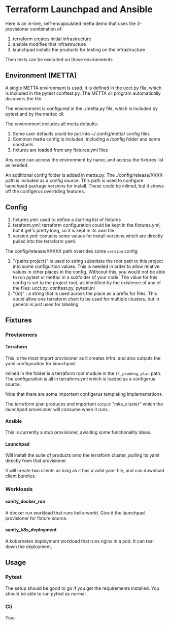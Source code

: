 # Terraform Launchpad and Ansible

Here is an in-line, self-encapsulated metta demo that uses the 3-provisioner
combination of:
1. terraform creates initial infrastructure
2. ansible modifies that infrastructure
3. launchpad installs the products for testing on the infrastructure

Then tests can be executed on those environments

## Environment (METTA)

A single METTA environment is used.  It is defined in the ucct.py file, which is
included in the pytest conftest.py.  The METTA cli program automatically
discovers the file.

The environment is configured in the ./metta.py file, which is included by pytest
and by the mettac cli.

The environment includes all metta defaults:

1. Some user defaults could be put into ~/.config/metta/ config files
2. Common metta config is included, including a /config folder and some constants
3. fixtures are loaded from any fixtures.yml files

Any code can access the environment by name, and access the fixtures list as
needed.

An additional config folder is added in metta.py.  The ./config/release/XXXX path
is included as a config source. This path is used to configure launchpad package
versions for install.  These could be inlined, but it shows off the configerus
overriding features.

## Config

1. fixtures.yml: used to define a starting list of fixtures
2. teraform.yml: terraform configuration could be kept in the fixtures.yml, but
   it get's pretty long, so it is kept in its own file.
3. version.yml: contains some values for install versions which are directly
   pulled into the terraform yaml.

The config/release/XXXXX path overrides some `version` config

1. "{paths:project}" is used to string substitate the root path to this project
  into some configurtion values.  This is needed in order to allow relative
  values in other places in the config.  Withoout this, you would not be able
  to run pytest or mettac in a subfolder of your code.
  The value for this config is set to the project root, as identified by the
  existence of any of the files: ucct.py, conftest.py, pytest.ini
2. "{id}" : a string that is used across the place as a prefix for files. This
  could allow one terraform chart to be used for multiple clusters, but in
  general is just used for labeling

## Fixtures

### Provisioners

#### Terraform

This is the most import provisioner as it creates infra, and also outputs the
yaml configuration for launchpad.

Inlined in the folder is a terraform root module in the `tf_prodeng_plan` path.
The configuration is all in terraform.yml which is loaded as a configerus source.

Note that there are some important configerus templating implementations.

The terraform plan produces and important `output` "mke_cluster" which the
launchpad provisioner will consume when it runs.

#### Ansible

This is currently a stub provisioner, awaiting some functionality ideas.

#### Launchpad

Will install the suite of products onto the terraform cluster, pulling its
yaml directly from that provisioner.

It will create two clients as long as it has a valid yaml file, and can download
client bundles.

### Workloads

#### sanity_docker_run

A docker run workload that runs hello-world.  Give it the launchpad provisioner
for fixture source.

#### sanity_k8s_deployment

A kubernetes deployment workload that runs nginx in a pod.  It can tear down
the deployment.

## Usage

### Pytest

The setup should be good to go if you get the requirements installed.  You
should be able to run pytest as normal.

### Cli

Yiou
